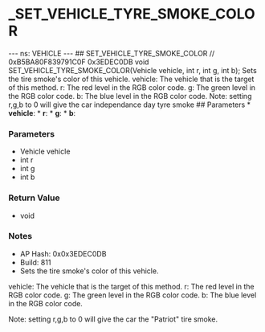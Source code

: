 # _SET_VEHICLE_TYRE_SMOKE_COLOR

--- ns: VEHICLE --- ## SET_VEHICLE_TYRE_SMOKE_COLOR  // 0xB5BA80F839791C0F 0x3EDEC0DB void SET_VEHICLE_TYRE_SMOKE_COLOR(Vehicle vehicle, int r, int g, int b);  Sets the tire smoke's color of this vehicle. vehicle: The vehicle that is the target of this method. r: The red level in the RGB color code. g: The green level in the RGB color code. b: The blue level in the RGB color code. Note: setting r,g,b to 0 will give the car independance day tyre smoke  ## Parameters * **vehicle**: * **r**: * **g**: * **b**:

### Parameters
* Vehicle vehicle
* int r
* int g
* int b

### Return Value
* void

### Notes
* AP Hash: 0x0x3EDEC0DB
* Build: 811
* Sets the tire smoke's color of this vehicle.

vehicle: The vehicle that is the target of this method.
r: The red level in the RGB color code.
g: The green level in the RGB color code.
b: The blue level in the RGB color code.

Note: setting r,g,b to 0 will give the car the "Patriot" tire smoke.

